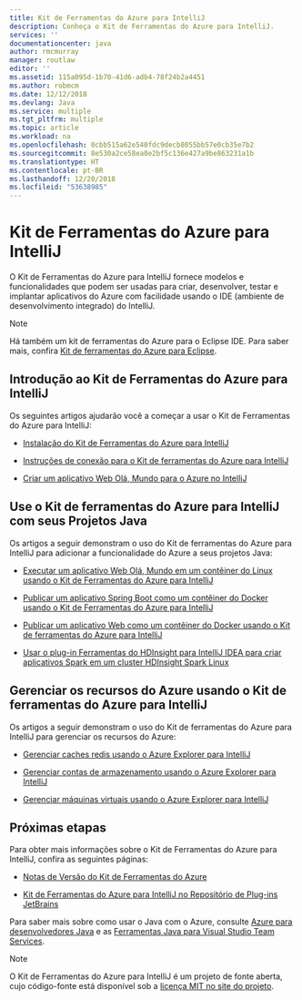 ```yaml
---
title: Kit de Ferramentas do Azure para IntelliJ
description: Conheça o Kit de Ferramentas do Azure para IntelliJ.
services: ''
documentationcenter: java
author: rmcmurray
manager: routlaw
editor: ''
ms.assetid: 115a095d-1b70-41d6-adb4-78f24b2a4451
ms.author: robmcm
ms.date: 12/12/2018
ms.devlang: Java
ms.service: multiple
ms.tgt_pltfrm: multiple
ms.topic: article
ms.workload: na
ms.openlocfilehash: 0cbb515a62e540fdc9decb8055bb57e0cb35e7b2
ms.sourcegitcommit: 8e530a2ce58ea0e2bf5c136e427a9be863231a1b
ms.translationtype: HT
ms.contentlocale: pt-BR
ms.lasthandoff: 12/20/2018
ms.locfileid: "53638985"
---
```

# <a name="azure-toolkit-for-intellij"></a>Kit de Ferramentas do Azure para IntelliJ
O Kit de Ferramentas do Azure para IntelliJ fornece modelos e funcionalidades que podem ser usadas para criar, desenvolver, testar e implantar aplicativos do Azure com facilidade usando o IDE (ambiente de desenvolvimento integrado) do IntelliJ.

> [!NOTE]
> 
> Há também um kit de ferramentas do Azure para o Eclipse IDE. Para saber mais, confira [Kit de ferramentas do Azure para Eclipse](../eclipse/azure-toolkit-for-eclipse.md).
> 

## <a name="get-started-with-the-azure-toolkit-for-intellij"></a>Introdução ao Kit de Ferramentas do Azure para IntelliJ
Os seguintes artigos ajudarão você a começar a usar o Kit de Ferramentas do Azure para IntelliJ:

* [Instalação do Kit de Ferramentas do Azure para IntelliJ](azure-toolkit-for-intellij-installation.md)

* [Instruções de conexão para o Kit de ferramentas do Azure para IntelliJ](azure-toolkit-for-intellij-sign-in-instructions.md)

* [Criar um aplicativo Web Olá, Mundo para o Azure no IntelliJ](azure-toolkit-for-intellij-create-hello-world-web-app.md)

## <a name="use-the-azure-toolkit-for-intellij-with-your-java-projects"></a>Use o Kit de ferramentas do Azure para IntelliJ com seus Projetos Java
Os artigos a seguir demonstram o uso do Kit de ferramentas do Azure para IntelliJ para adicionar a funcionalidade do Azure a seus projetos Java:

* [Executar um aplicativo Web Olá, Mundo em um contêiner do Linux usando o Kit de Ferramentas do Azure para IntelliJ](azure-toolkit-for-intellij-hello-world-web-app-linux.md)

* [Publicar um aplicativo Spring Boot como um contêiner do Docker usando o Kit de Ferramentas do Azure para IntelliJ](azure-toolkit-for-intellij-publish-spring-boot-docker-app.md)

* [Publicar um aplicativo Web como um contêiner do Docker usando o Kit de ferramentas do Azure para IntelliJ](azure-toolkit-for-intellij-publish-as-docker-container.md)

* [Usar o plug-in Ferramentas do HDInsight para IntelliJ IDEA para criar aplicativos Spark em um cluster HDInsight Spark Linux](/azure/hdinsight/hdinsight-apache-spark-intellij-tool-plugin)

## <a name="manage-azure-resources-using-the-azure-toolkit-for-intellij"></a>Gerenciar os recursos do Azure usando o Kit de ferramentas do Azure para IntelliJ
Os artigos a seguir demonstram o uso do Kit de ferramentas do Azure para IntelliJ para gerenciar os recursos do Azure:

* [Gerenciar caches redis usando o Azure Explorer para IntelliJ](azure-toolkit-for-intellij-managing-redis-caches-using-azure-explorer.md)

* [Gerenciar contas de armazenamento usando o Azure Explorer para IntelliJ](azure-toolkit-for-intellij-managing-virtual-machines-using-azure-explorer.md)

* [Gerenciar máquinas virtuais usando o Azure Explorer para IntelliJ](azure-toolkit-for-intellij-managing-storage-accounts-using-azure-explorer.md)

## <a name="next-steps"></a>Próximas etapas

Para obter mais informações sobre o Kit de Ferramentas do Azure para IntelliJ, confira as seguintes páginas:

* [Notas de Versão do Kit de Ferramentas do Azure](https://github.com/Microsoft/azure-tools-for-java/releases)

* [Kit de Ferramentas do Azure para IntelliJ no Repositório de Plug-ins JetBrains](https://plugins.jetbrains.com/plugin/8053-azure-toolkit-for-intellij)

Para saber mais sobre como usar o Java com o Azure, consulte [Azure para desenvolvedores Java](https://docs.microsoft.com/java/azure/) e as [Ferramentas Java para Visual Studio Team Services](/azure/devops/java/).

> [!NOTE]
> 
> O Kit de Ferramentas do Azure para IntelliJ é um projeto de fonte aberta, cujo código-fonte está disponível sob a [licença MIT no site do projeto](https://github.com/microsoft/azure-tools-for-java).
> 

<!-- [!INCLUDE [azure-toolkit-for-intellij-additional-resources](../includes/azure-toolkit-for-intellij-additional-resources.md)] -->

<!-- URL List -->

[Azure for Java Developers]: https://docs.microsoft.com/java/azure/

<!-- Temporarily Deprecated URLs -->

<!-- [Debug a Java Web App on Azure in IntelliJ]: ./app-service-web/app-service-web-debug-java-web-app-in-intellij.md -->
